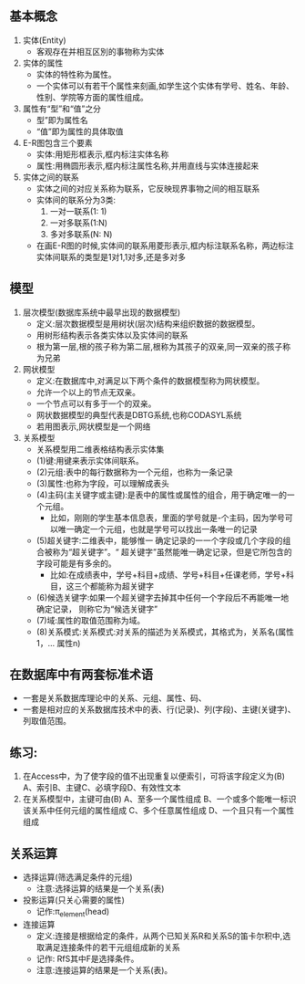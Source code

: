 ## 基本概念
1. 实体(Entity)
   * 客观存在并相互区別的事物称为实体
2. 实体的属性
   * 实体的特性称为属性。
   * 一个实体可以有若干个属性来刻画,如学生这个实体有学号、姓名、年龄、性别、学院等方面的属性组成。
3. 属性有“型”和“值”之分
   * 型”即为属性名
   * “值”即为属性的具体取值
4. E-R图包含三个要素
   * 实体:用矩形框表示,框内标注实体名称
   * 属性:用椭圆形表示,框内标注属性名称,并用直线与实体连接起来
5. 实体之间的联系
   * 实体之间的对应关系称为联系，它反映现界事物之间的相互联系
   * 实体间的联系分为3类:
     1. 一对一联系(1: 1)
     2. 一对多联系(1:N)
     3. 多对多联系(N: N)
   * 在画E-R图的时候,实体间的联系用菱形表示,框内标注联系名称，两边标注实体间联系的类型是1对1,1对多,还是多对多
## 模型
1. 层次模型(数据库系统中最早出现的数据模型)
   * 定义:层次数据模型是用树状(层次)结构来组织数据的数据模型。
   * 用树形结构表示各类实体以及实体间的联系
   * 根为第一层,根的孩子称为第二层,根称为其孩子的双亲,同一双亲的孩子称为兄弟
2. 网状模型
   * 定义:在数据库中,对满足以下两个条件的数据模型称为网状模型。
   * 允许一个以上的节点无双亲。
   * 一个节点可以有多于一个的双亲。
   * 网状数据模型的典型代表是DBTG系统,也称CODASYL系统
   * 若用图表示,网状模型是一个网络
3. 关系模型
   * 关系模型用二维表格结构表示实体集
   * (1)键:用键来表示实体间联系。
   * (2)元组:表中的每行数据称为一个元组，也称为一条记录
   * (3)属性:也称为字段，可以理解成表头
   * (4)主码(主关键字或主键):是表中的属性或属性的组合，用于确定唯一的一个元组。
     * 比如，刚刚的学生基本信息表，里面的学号就是-个主码，因为学号可以唯一确定一个元组，也就是学号可以找出一条唯一的记录
   * (5)超关键字:二维表中，能够惟一 确定记录的一一个字段或几个字段的组合被称为“超关键字”。“ 超关键字”虽然能唯一确定记录，但是它所包含的字段可能是有多余的。
     * 比如:在成绩表中，学号+科目+成绩、学号+科目+任课老师，学号+科目，这三个都能称为超关键字
   * (6)候选关键字:如果一个超关键字去掉其中任何一个字段后不再能唯一地确定记录， 则称它为“候选关键字”
   * (7)域:属性的取值范围称为域。
   * (8)关系模式:关系模式:对关系的描述为关系模式，其格式为，关系名(属性1，... 属性n)
## 在数据库中有两套标准术语
* 一套是关系数据库理论中的关系、元组、属性、码、
* 一套是相对应的关系数据库技术中的表、行(记录)、列(字段)、主键(关键字)、列取值范围。
## 练习:
1. 在Access中，为了使字段的值不出现重复以便索引，可将该字段定义为(B)
    A、索引B、主键C、必填字段D、有效性文本
2. 在关系模型中，主键可由(B)
    A、至多一个属性组成
    B、一个或多个能唯一标识该关系中任何元组的属性组成
    C、多个任意属性组成
    D、一个且只有一个属性组成
## 关系运算
* 选择运算(筛选满足条件的元组)
  * 注意:选择运算的结果是一个关系(表)
* 投影运算(只关心需要的属性)  
  * 记作:π<sub>element</sub>(head)
* 连接运算
  * 定义:连接是根据给定的条件，从两个已知关系R和关系S的笛卡尔积中,选取满足连接条件的若干元组组成新的关系
  * 记作: RfS其中F是选择条件。
  * 注意:连接运算的结果是一个关系(表)。

   
